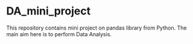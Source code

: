 # DA_mini_project
This repository contains mini project on pandas library from Python. The main aim here is to perform Data Analysis. 
